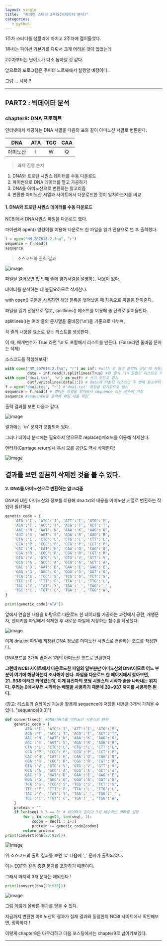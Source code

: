 ```yaml
---
layout: single
title:  "파이썬 스터디 2주차(빅테이터 분석)"
categories:
   - python
---
```


1주차 스터디를 성황리에 마치고 2주차에 접어들었다.  

1주차는 파이썬 기본기를 다뤄서 크게 어려울 것이 없었는데

2주차부터는 난이도가 다소 높아질 것 같다.

앞으로의 포로그램은 주피터 노트북에서 실행할 예정이다.  

그럼 ... 시작 !!


---

## PART2 : 빅데이터 분석
### chapter8: DNA 프로젝트

인터넷에서 제공하는 DNA 서열을 다음의 표와 같이 아미노산 서열로 변환한다.


|    DNA    |      ATA     |      TGG      |      CAA       |
| :-------: | :----------: | :-----------: | :-------------:|
|   아미노산  |       I      |        W      |      Q         |

> 과제 진행 순서
 1. DNA와 프로틴 시퀀스 데이터를 수동 다운로드
 2. 파이썬으로 DNA 데이터를 열고 가공하기
 3. DNA를 아미노산으로 변환하는 알고리즘
 4. 변환한 아미노산 서열과 사이트에서 다운로드한 것이 일치하는지를 비교

#### 1. DNA와 프로틴 시퀀스 데이터를 수동 다운로드

NCBI에서 DNA시퀀스 파일을 다운로드 했다. 

파이썬의 open() 명령어를 이용해 다운로드 한 파일을 읽기 전용으로 연 후 출력했다.

```python
f = open("NM_207618.2.fna", "r")
sequence = f.read()
sequence
```

> 소스코드와 출력 결과  

![image](assets/images/image-1.png)


파일을 열어보면 첫 번째 줄에 염기서열을 설명하는 내용이 있다. 

데이터를 분석하는 데 불필요하므로 삭제한다.

with open() 구문을 사용하면 해당 블록을 벗어났을 때 자동으로 파일을 닫아준다.

파일을 읽기 전용으로 열고, splitlines() 메소드를 이용해 줄 단위로 읽어들인다. 

splitlines()는 여러 줄의 문자열을 줄바꿈('\n')을 기준으로 나누며, 

각 줄의 내용을 요소로 갖는 리스트를 생성한다.

이 때, 매개변수가 True 라면 '\n'도 포함해서 리스트를 만든다. (False라면 줄바꿈 문자는 삭제)

소스코드를 작성해보자!

```python
with open("NM_207618.2.fna", "r") as inf: #with 로 열면 블럭이 끝날 때 자동으로 파일 닫아줌
          data = inf.read().splitlines(True) #한 줄씩 '\n'포함한 리스트로 저장
with open('dna1.txt', 'w') as outf: # 쓰기 모드로 열기
          outf.writelines(data[1:]) # data에 저장된 리스트의 두 번째 요소부터 'dna1.txt' 파일에 쓰기
f = open("dna1.txt", "r") #'dna1.txt' 파일을 읽기모드로 열기
sequence = f.read() # 열어둔 파일을 읽어와서 sequence 라는 변수에 저장
sequence #sequence를 출력해 파일 내용 확인
```

출력 결과를 보면 다음과 같다.

![image](assets/images/2024-04-01-14-57-53.png)

결과에는 '\n' 문자가 포함되어 있다.     

그러나 데이터 분석에는 필요하지 않으므로 replace()메소드를 이용해 삭제한다.

엔터키(Carriage return)나 혹시 모를 공란도 역시 삭제한다!

![image](assets/images/2024-04-01-15-06-21.png)

결과를 보면 깔끔히 삭제된 것을 볼 수 있다.
---

#### 2. DNA를 아미노산으로 변환하는 알고리즘

DNA에 대한 아미노산의 정보를 이용해 dna.txt의 내용을 아미노산 서열로 변환하는 작업이 필요하다.

```python
genetic_code = {
    'ATA':'I', 'ATC':'I', 'ATT':'I', 'ATG':'M',
    'ACA':'T', 'ACC':'T', 'ACG':'T', 'ACT':'T',
    'AAC':'N', 'AAT':'N', 'AAA':'K', 'AAG':'K',
    'AGC':'S', 'AGT':'S', 'AGA':'R', 'AGG':'R',
    'CTA':'L', 'CTC':'L', 'CTG':'L', 'CTT':'L',
    'CCA':'P', 'CCC':'P', 'CCG':'P', 'CCT':'P',
    'CAC':'H', 'CAT':'H', 'CAA':'Q', 'CAG':'Q',
    'CGA':'R', 'CGC':'R', 'CGG':'R', 'CGT':'R',
    'GTA':'V', 'GTC':'V', 'GTG':'V', 'GTT':'V',
    'GCA':'A', 'GCC':'A', 'GCG':'A', 'GCT':'A',
    'GAC':'D', 'GAT':'D', 'GAA':'E', 'GAG':'E',
    'GGA':'G', 'GGC':'G', 'GGG':'G', 'GGT':'G',
    'TCA':'S', 'TCC':'S', 'TCG':'S', 'TCT':'S',
    'TTC':'F', 'TTT':'F', 'TTA':'L', 'TTG':'L',
    'TAC':'Y', 'TAT':'Y', 'TAA':'_', 'TAG':'_' ,
    'TGC':'C', 'TGT':'C', 'TGA':'_', 'TGG':'W',
}
    
print(genetic_code['ATA'])
```



앞에서 연습한 내용을 바탕으로 다운로드 한 데이터를 가공하는 과정에서 공란, 개행문자, 엔터키를 파일에서 삭제한 후 새로운 파일에 저장하는 함수를 작성했다. 

![image](assets/images/2024-04-01-15-53-18.png)


이제 dna.txt 파일에 저장된 DNA 정보를 아미노산 시퀀스로 변환하는 코드를 작성한다. 

DNA코드를 3개씩 끊어서 1개의 아미노산 코드로 변환한다.

**그런데 NCBI 사이트에서 다운로드한 파일의 일부분만 아미노산의 DNA이므로 어느 부분이 여기에 해당하는지 조사해야 한다. 파일을 다운로드 한 페이지에서 찾아보면, 21..938 이라고 되어있는데, 이게 유전자의 코딩 시퀀스의 시작과 끝을 나타내는 위치다. 우리는 0에서부터 시작하는 배열을 사용하기 때문에 20~937 까지를 사용하면 된다.**

(참고: 리스트의 슬라이싱 기능을 활용해 sequence에 저장된 내용을 3개씩 가져올 수 있다. "sequence[0:3]")


```python
def convert(seq): #DNA시퀀스를 아미노산 시퀀스로 변환
    genetic_code = {
        'ATA':'I', 'ATC':'I', 'ATT':'I', 'ATG':'M',
        'ACA':'T', 'ACC':'T', 'ACG':'T', 'ACT':'T',
        'AAC':'N', 'AAT':'N', 'AAA':'K', 'AAG':'K',
        'AGC':'S', 'AGT':'S', 'AGA':'R', 'AGG':'R',
        'CTA':'L', 'CTC':'L', 'CTG':'L', 'CTT':'L',
        'CCA':'P', 'CCC':'P', 'CCG':'P', 'CCT':'P',
        'CAC':'H', 'CAT':'H', 'CAA':'Q', 'CAG':'Q',
        'CGA':'R', 'CGC':'R', 'CGG':'R', 'CGT':'R',
        'GTA':'V', 'GTC':'V', 'GTG':'V', 'GTT':'V',
        'GCA':'A', 'GCC':'A', 'GCG':'A', 'GCT':'A',
        'GAC':'D', 'GAT':'D', 'GAA':'E', 'GAG':'E',
        'GGA':'G', 'GGC':'G', 'GGG':'G', 'GGT':'G',
        'TCA':'S', 'TCC':'S', 'TCG':'S', 'TCT':'S',
        'TTC':'F', 'TTT':'F', 'TTA':'L', 'TTG':'L',
        'TAC':'Y', 'TAT':'Y', 'TAA':'_', 'TAG':'_' ,
        'TGC':'C', 'TGT':'C', 'TGA':'_', 'TGG':'W',
    }
    protein = ""
    if len(seq) % 3 == 0: # 데이터의 길이가 3의 배수이면 아래를 실행
        for i in range(0, len(seq), 3):
            codon = seq[i : i+3]
            protein += genetic_code[codon]
        return protein
print(convert(dna[20:938]))
```

![image](assets/images/convertdna.png)

위 소스코드의 출력 결과를 보면 'c' 다음에 '_' 문자가 출력되었다.

이는 EOF와 같은 종결 문자를 포함하기 때문이다.

그래서 마지막 3개 문자는 제외한다 !

```python
print(convert(dna[20:935]))
```

![image](assets/images/2024-04-01-21-22-13.png)

그럼 이렇게  올바른 결과를 얻을 수 있다.

지금까지 변환한 아미노산의 결과가 실제 결과와 동일한지 NCBI 사이트에서 확인해보면, 정확하다 !


이렇게 chapter8은 마무리하고 다음 포스팅에서는 chapter9로 넘어가보겠다.

---









